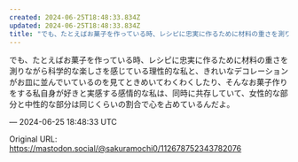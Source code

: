 ```yaml
---
created: 2024-06-25T18:48:33.834Z
updated: 2024-06-25T18:48:33.834Z
title: "でも、たとえばお菓子を作っている時、レシピに忠実に作るために材料の重さを測りなが[...]"
---
```


<p>でも、たとえばお菓子を作っている時、レシピに忠実に作るために材料の重さを測りながら科学的な楽しさを感じている理性的な私と、きれいなデコレーションがお皿に並んでいているのを見てときめいてわくわくしたり、そんなお菓子作りをする私自身が好きと実感する感情的な私は、同時に共存していて、女性的な部分と中性的な部分は同じくらいの割合で心を占めているんだよ。</p>

&mdash; 2024-06-25 18:48:33 UTC

Original URL: https://mastodon.social/@sakuramochi0/112678752343782076
